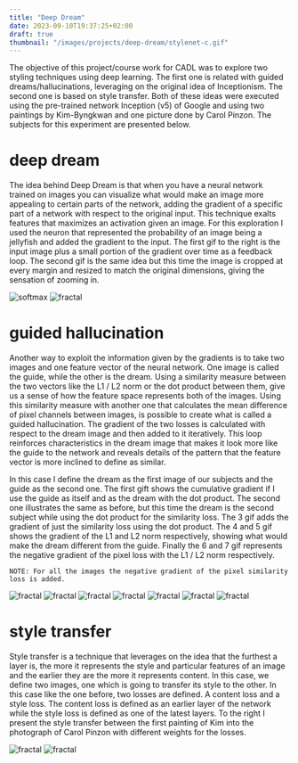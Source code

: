 ```yaml
---
title: "Deep Dream"
date: 2023-09-10T19:37:25+02:00
draft: true
thumbnail: "/images/projects/deep-dream/stylenet-c.gif"
---
```

The objective of this project/course work for CADL was to explore two styling techniques using deep learning. The first one is related with guided dreams/hallucinations, leveraging on the original idea of Inceptionism. The second one is based on style transfer. Both of these ideas were executed using the pre-trained network Inception (v5) of Google and using two paintings by Kim-Byngkwan and one picture done by Carol Pinzon. The subjects for this experiment are presented below.
<!--more-->



# deep dream

The idea behind Deep Dream is that when you have a neural network trained on images you can visualize what would make an image more appealing to certain parts of the network, adding the gradient of a specific part of a network with respect to the original input. This technique exalts features that maximizes an activation given an image. For this exploration I used the neuron that represented the probability of an image being a jellyfish and added the gradient to the input. The first gif to the right is the input image plus a small portion of the gradient over time as a feedback loop. The second gif is the same idea but this time the image is cropped at every margin and resized to match the original dimensions, giving the sensation of zooming in.

![softmax](/images/projects/deep-dream/softmax.gif)
![fractal](/images/projects/deep-dream/fractal.gif)

# guided hallucination

Another way to exploit the information given by the gradients is to take two images and one feature vector of the neural network. One image is called the guide, while the other is the dream. Using a similarity measure between the two vectors like the L1  / L2 norm or the dot product between them, give us a sense of how the feature space represents both of the images. Using this similarity measure with another one that calculates the mean difference of pixel channels between images, is possible to create what is called a guided hallucination. The gradient of the two losses is calculated with respect to the dream image and then added to it iteratively. This loop reinforces characteristics in the dream image that makes it look more like the guide to the network and reveals details of the pattern that the feature vector is more inclined to define as similar.

In this case I define the dream as the first image of our subjects and the guide as the second one. The first gift shows the cumulative gradient if I use the guide as itself and as the dream with the dot product. The second one illustrates the same as before, but this time the dream is the second subject while using the dot product for the similarity loss. The 3 gif adds the gradient of just the similarity loss using the dot product. The 4 and 5 gif shows the gradient of the L1 and L2 norm respectively, showing what would make the dream different from the guide. Finally the 6 and 7 gif represents the negative gradient of the pixel loss with the L1 / L2 norm respectively.

    NOTE: For all the images the negative gradient of the pixel similarity loss is added.


![fractal](/images/projects/deep-dream/guided.gif)
![fractal](/images/projects/deep-dream/guided2.gif)
![fractal](/images/projects/deep-dream/guided_dot_notv.gif)
![fractal](/images/projects/deep-dream/guided_l1.gif)
![fractal](/images/projects/deep-dream/guided_l2.gif)
![fractal](/images/projects/deep-dream/guided_l1_-fl.gif)
![fractal](/images/projects/deep-dream/guided_l2_-fl.gif)


# style transfer

Style transfer is a technique that leverages on the idea that the furthest a layer is, the more it represents the style and particular features of an image and the earlier they are the more it represents content. In this case, we define two images, one which is going to transfer its style to the other. In this case like the one before, two losses are defined. A content loss and a style loss. The content loss is defined as an earlier layer of the network while the style loss is defined as one of the latest layers. To the right I present the style transfer between the first painting of Kim into the photograph of Carol Pinzon with different weights for the losses.

![fractal](/images/projects/deep-dream/stylenet.gif)
![fractal](/images/projects/deep-dream/stylenet-c.gif)


